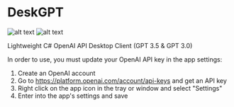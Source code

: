 # DeskGPT

![alt text](https://i.postimg.cc/wBL8s3c9/1.png)
![alt text](https://i.postimg.cc/NMth8Ypm/2.png)

Lightweight C# OpenAI API Desktop Client (GPT 3.5 & GPT 3.0)

In order to use, you must update your OpenAI API key in the app settings:
1. Create an OpenAI account
2. Go to https://platform.openai.com/account/api-keys and get an API key
3. Right click on the app icon in the tray or window and select "Settings"
4. Enter into the app's settings and save
